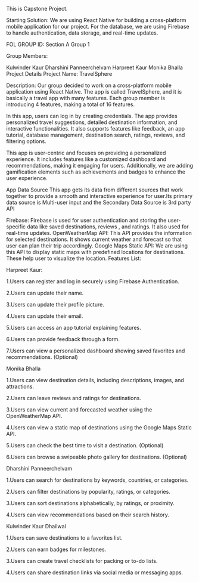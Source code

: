This is Capstone Project.

Starting Solution: We are using React Native for building a cross-platform mobile application for our project. For the database, we are using Firebase to handle authentication, data storage, and real-time updates.

FOL GROUP ID: Section A Group 1

Group Members:

Kulwinder Kaur
Dharshini Panneerchelvam
Harpreet Kaur
Monika Bhalla
Project Details Project Name: TravelSphere

Description: Our group decided to work on a cross-platform mobile application using React Native. The app is called TravelSphere, and it is basically a travel app with many features. Each group member is introducing 4 features, making a total of 16 features.

In this app, users can log in by creating credentials. The app provides personalized travel suggestions, detailed destination information, and interactive functionalities. It also supports features like feedback, an app tutorial, database management, destination search, ratings, reviews, and filtering options.

This app is user-centric and focuses on providing a personalized experience. It includes features like a customized dashboard and recommendations, making it engaging for users. Additionally, we are adding gamification elements such as achievements and badges to enhance the user experience.

App Data Source This app gets its data from different sources that work together to provide a smooth and interactive experience for user.Its primary data source is Multi-user input and the Secondary Data Source is 3rd party API

Firebase: Firebase is used for user authentication and storing the user-specific data like saved destinations, reviews , and ratings. It also used for real-time updates.
OpenWeatherMap API: This API provides the information for selected destinations. It shows current weather and forecast so that user can plan their trip accordingly.
Google Maps Static API: We are using this API to display static maps with predefined locations for destinations. These help user to visualize the location.
Features List:

Harpreet Kaur:

1.Users can register and log in securely using Firebase Authentication.

2.Users can update their name.

3.Users can update their profile picture.

4.Users can update their email.

5.Users can access an app tutorial explaining features.

6.Users can provide feedback through a form.

7.Users can view a personalized dashboard showing saved favorites and recommendations. (Optional)

Monika Bhalla

1.Users can view destination details, including descriptions, images, and attractions.

2.Users can leave reviews and ratings for destinations.

3.Users can view current and forecasted weather using the OpenWeatherMap API.

4.Users can view a static map of destinations using the Google Maps Static API.

5.Users can check the best time to visit a destination. (Optional)

6.Users can browse a swipeable photo gallery for destinations. (Optional)

Dharshini Panneerchelvam

1.Users can search for destinations by keywords, countries, or categories.

2.Users can filter destinations by popularity, ratings, or categories.

3.Users can sort destinations alphabetically, by ratings, or proximity.

4.Users can view recommendations based on their search history.

Kulwinder Kaur Dhailwal

1.Users can save destinations to a favorites list.

2.Users can earn badges for milestones.

3.Users can create travel checklists for packing or to-do lists.

4.Users can share destination links via social media or messaging apps.
